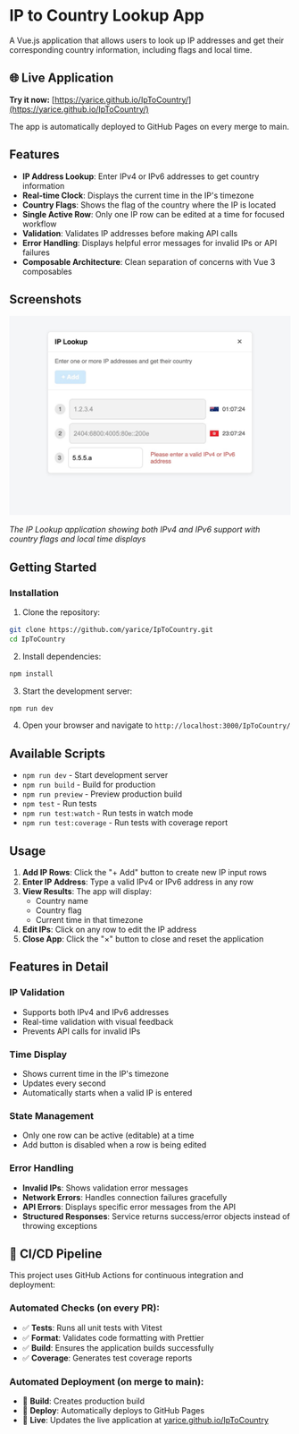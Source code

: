 # IP to Country Lookup App

A Vue.js application that allows users to look up IP addresses and get their corresponding country information, including flags and local time.

## 🌐 Live Application

**Try it now:** [https://yarice.github.io/IpToCountry/](https://yarice.github.io/IpToCountry/)

The app is automatically deployed to GitHub Pages on every merge to main.

## Features

- **IP Address Lookup**: Enter IPv4 or IPv6 addresses to get country information
- **Real-time Clock**: Displays the current time in the IP's timezone
- **Country Flags**: Shows the flag of the country where the IP is located
- **Single Active Row**: Only one IP row can be edited at a time for focused workflow
- **Validation**: Validates IP addresses before making API calls
- **Error Handling**: Displays helpful error messages for invalid IPs or API failures
- **Composable Architecture**: Clean separation of concerns with Vue 3 composables

## Screenshots

![IP Lookup App Demo](demo.jpeg)

_The IP Lookup application showing both IPv4 and IPv6 support with country flags and local time displays_

## Getting Started

### Installation

1. Clone the repository:

```bash
git clone https://github.com/yarice/IpToCountry.git
cd IpToCountry
```

2. Install dependencies:

```bash
npm install
```

3. Start the development server:

```bash
npm run dev
```

4. Open your browser and navigate to `http://localhost:3000/IpToCountry/`

## Available Scripts

- `npm run dev` - Start development server
- `npm run build` - Build for production
- `npm run preview` - Preview production build
- `npm test` - Run tests
- `npm run test:watch` - Run tests in watch mode
- `npm run test:coverage` - Run tests with coverage report

## Usage

1. **Add IP Rows**: Click the "+ Add" button to create new IP input rows
2. **Enter IP Address**: Type a valid IPv4 or IPv6 address in any row
3. **View Results**: The app will display:
   - Country name
   - Country flag
   - Current time in that timezone
4. **Edit IPs**: Click on any row to edit the IP address
5. **Close App**: Click the "×" button to close and reset the application

## Features in Detail

### IP Validation

- Supports both IPv4 and IPv6 addresses
- Real-time validation with visual feedback
- Prevents API calls for invalid IPs

### Time Display

- Shows current time in the IP's timezone
- Updates every second
- Automatically starts when a valid IP is entered

### State Management

- Only one row can be active (editable) at a time
- Add button is disabled when a row is being edited

### Error Handling

- **Invalid IPs**: Shows validation error messages
- **Network Errors**: Handles connection failures gracefully
- **API Errors**: Displays specific error messages from the API
- **Structured Responses**: Service returns success/error objects instead of throwing exceptions

## 🚀 CI/CD Pipeline

This project uses GitHub Actions for continuous integration and deployment:

### Automated Checks (on every PR):

- ✅ **Tests**: Runs all unit tests with Vitest
- ✅ **Format**: Validates code formatting with Prettier
- ✅ **Build**: Ensures the application builds successfully
- ✅ **Coverage**: Generates test coverage reports

### Automated Deployment (on merge to main):

- 🚀 **Build**: Creates production build
- 🚀 **Deploy**: Automatically deploys to GitHub Pages
- 🚀 **Live**: Updates the live application at [yarice.github.io/IpToCountry](https://yarice.github.io/IpToCountry/)
